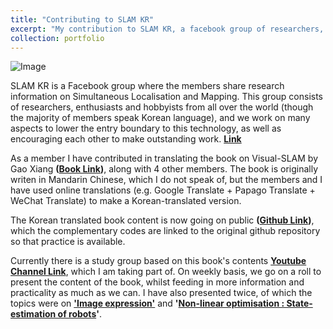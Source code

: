 ```yaml
---
title: "Contributing to SLAM KR"
excerpt: "My contribution to SLAM KR, a facebook group of researchers, enthusiasts, and hobbyists who studies Simultaneous Localisation and Mapping techniques."
collection: portfolio
---
```


![Image](https://github.com/changh95/changh95.github.io/blob/master/files/portfolio-5-1.png?raw=true)

SLAM KR is a Facebook group where the members share research information on Simultaneous Localisation and Mapping.
This group consists of researchers, enthusiasts and hobbyists from all over the world (though the majority of members speak Korean language), and we work on many aspects to lower the entry boundary to this technology, as well as encouraging each other to make outstanding work. __**[Link](https://www.facebook.com/groups/slamkr/)**__

As a member I have contributed in translating the book on Visual-SLAM by Gao Xiang __**([Book Link](https://item.jd.com/12077296218.html))**__, along with 4 other members. The book is originally writen in Mandarin Chinese, which I do not speak of, but the members and I have used online translations (e.g. Google Translate + Papago Translate + WeChat Translate) to make a Korean-translated version.

The Korean translated book content is now going on public __**([Github Link](
https://github.com/slam-research-group-kr/slambook-ko))**__, which the complementary codes are linked to the original github repository so that practice is available.

Currently there is a study group based on this book's contents __**[Youtube Channel Link](https://www.youtube.com/watch?v=_i8PaekcguA&list=PLubUquiqNQdOTNocmWCSWk9ZaWhV7ubCD)**__, which I am taking part of. On weekly basis, we go on a roll to present the content of the book, whilst feeding in more information and practicality as much as we can. I have also presented twice, of which the topics were on **['Image expression'](https://github.com/changh95/changh95.github.io/blob/master/files/%EC%9E%A5%ED%98%95%EA%B8%B0_%EC%9D%B4%EB%AF%B8%EC%A7%80%20%ED%91%9C%ED%98%84.pptx?raw=true)** and **'[Non-linear optimisation : State-estimation of robots](https://github.com/changh95/changh95.github.io/blob/master/files/%EC%9E%A5%ED%98%95%EA%B8%B0_%EB%B9%84%EC%84%A0%ED%98%95%20%EC%B5%9C%EC%A0%81%ED%99%94.pptx?raw=true)'**. 



